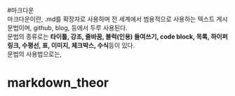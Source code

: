 #마크다운  
마크다운이란, .md를 확장자로 사용하며 전 세계에서 범용적으로 사용하는 텍스트 게시 문법이며, github, blog, 등에서 두루 사용된다.  
문법의 종류로는 **타이틀, 강조, 줄바꿈, 블럭(인용) 들여쓰기, code block, 목록, 하이퍼링크, 수평선, 표, 이미지, 체크박스, 수식**등이 있다.  
문법의 사용법으로는, 






















# markdown_theor
